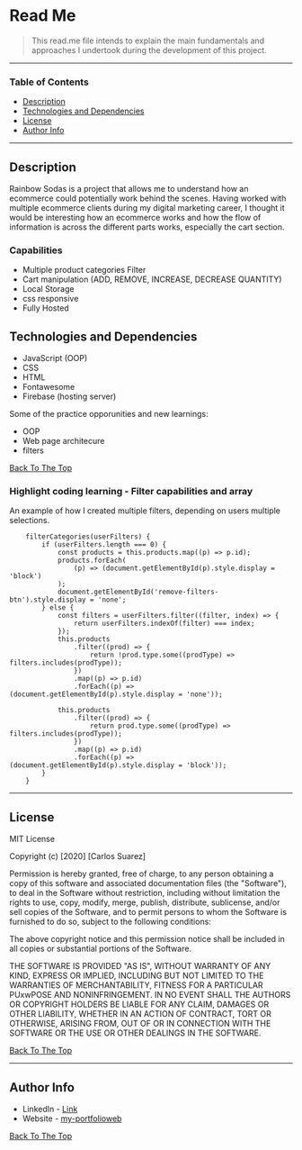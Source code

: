 # Read Me

> This read.me file intends to explain the main fundamentals and approaches I undertook during the development of this project.

---

### Table of Contents

- [Description ](#description)
- [Technologies and Dependencies](#technologies-and-dependencies)
- [License](#license)
- [Author Info](#author-info)

---

## Description

Rainbow Sodas is a project that allows me to understand how an ecommerce could potentially work behind the scenes. Having worked with multiple ecommerce clients during my digital marketing career, I thought it would be interesting how an ecommerce works and how the flow of information is across the different parts works, especially the cart section.

### Capabilities

- Multiple product categories Filter
- Cart manipulation (ADD, REMOVE, INCREASE, DECREASE QUANTITY)
- Local Storage
- css responsive
- Fully Hosted

## Technologies and Dependencies

- JavaScript (OOP)
- CSS
- HTML
- Fontawesome
- Firebase (hosting server)

Some of the practice opporunities and new learnings:

- OOP
- Web page architecure
- filters

[Back To The Top](#read-me)

### Highlight coding learning - Filter capabilities and array

An example of how I created multiple filters, depending on users multiple selections.

```
	filterCategories(userFilters) {
		if (userFilters.length === 0) {
			const products = this.products.map((p) => p.id);
			products.forEach(
				(p) => (document.getElementById(p).style.display = 'block')
			);
			document.getElementById('remove-filters-btn').style.display = 'none';
		} else {
			const filters = userFilters.filter((filter, index) => {
				return userFilters.indexOf(filter) === index;
			});
			this.products
				.filter((prod) => {
					return !prod.type.some((prodType) => filters.includes(prodType));
				})
				.map((p) => p.id)
				.forEach((p) => (document.getElementById(p).style.display = 'none'));

			this.products
				.filter((prod) => {
					return prod.type.some((prodType) => filters.includes(prodType));
				})
				.map((p) => p.id)
				.forEach((p) => (document.getElementById(p).style.display = 'block'));
		}
	}
```

---

## License

MIT License

Copyright (c) [2020] [Carlos Suarez]

Permission is hereby granted, free of charge, to any person obtaining a copy
of this software and associated documentation files (the "Software"), to deal
in the Software without restriction, including without limitation the rights
to use, copy, modify, merge, publish, distribute, sublicense, and/or sell
copies of the Software, and to permit persons to whom the Software is
furnished to do so, subject to the following conditions:

The above copyright notice and this permission notice shall be included in all
copies or substantial portions of the Software.

THE SOFTWARE IS PROVIDED "AS IS", WITHOUT WARRANTY OF ANY KIND, EXPRESS OR
IMPLIED, INCLUDING BUT NOT LIMITED TO THE WARRANTIES OF MERCHANTABILITY,
FITNESS FOR A PARTICULAR PUxwPOSE AND NONINFRINGEMENT. IN NO EVENT SHALL THE
AUTHORS OR COPYRIGHT HOLDERS BE LIABLE FOR ANY CLAIM, DAMAGES OR OTHER
LIABILITY, WHETHER IN AN ACTION OF CONTRACT, TORT OR OTHERWISE, ARISING FROM,
OUT OF OR IN CONNECTION WITH THE SOFTWARE OR THE USE OR OTHER DEALINGS IN THE
SOFTWARE.

[Back To The Top](#read-me)

---

## Author Info

- LinkedIn - [Link](https://www.linkedin.com/in/carlos-suarez-msc-a3659141/)
- Website - [my-portfolioweb](https://my-portfolioweb-ba888.web.app/)

[Back To The Top](#read-me)
